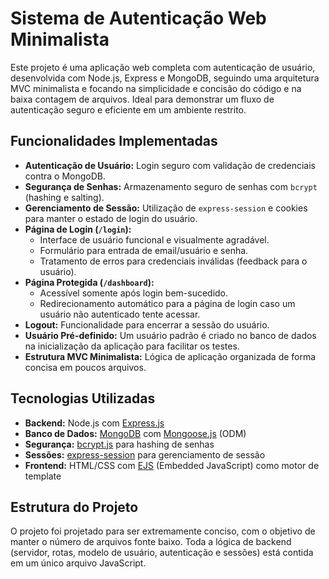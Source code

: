 # Sistema de Autenticação Web Minimalista

Este projeto é uma aplicação web completa com autenticação de usuário, desenvolvida com Node.js, Express e MongoDB, seguindo uma arquitetura MVC minimalista e focando na simplicidade e concisão do código e na baixa contagem de arquivos. Ideal para demonstrar um fluxo de autenticação seguro e eficiente em um ambiente restrito.

## Funcionalidades Implementadas

*   **Autenticação de Usuário:** Login seguro com validação de credenciais contra o MongoDB.
*   **Segurança de Senhas:** Armazenamento seguro de senhas com `bcrypt` (hashing e salting).
*   **Gerenciamento de Sessão:** Utilização de `express-session` e cookies para manter o estado de login do usuário.
*   **Página de Login (`/login`):**
    *   Interface de usuário funcional e visualmente agradável.
    *   Formulário para entrada de email/usuário e senha.
    *   Tratamento de erros para credenciais inválidas (feedback para o usuário).
*   **Página Protegida (`/dashboard`):**
    *   Acessível somente após login bem-sucedido.
    *   Redirecionamento automático para a página de login caso um usuário não autenticado tente acessar.
*   **Logout:** Funcionalidade para encerrar a sessão do usuário.
*   **Usuário Pré-definido:** Um usuário padrão é criado no banco de dados na inicialização da aplicação para facilitar os testes.
*   **Estrutura MVC Minimalista:** Lógica de aplicação organizada de forma concisa em poucos arquivos.

## Tecnologias Utilizadas

*   **Backend:** Node.js com [Express.js](https://expressjs.com/)
*   **Banco de Dados:** [MongoDB](https://www.mongodb.com/) com [Mongoose.js](https://mongoosejs.com/) (ODM)
*   **Segurança:** [bcrypt.js](https://www.npmjs.com/package/bcrypt) para hashing de senhas
*   **Sessões:** [express-session](https://www.npmjs.com/package/express-session) para gerenciamento de sessão
*   **Frontend:** HTML/CSS com [EJS](https://ejs.co/) (Embedded JavaScript) como motor de template

## Estrutura do Projeto

O projeto foi projetado para ser extremamente conciso, com o objetivo de manter o número de arquivos fonte baixo. Toda a lógica de backend (servidor, rotas, modelo de usuário, autenticação e sessões) está contida em um único arquivo JavaScript.
